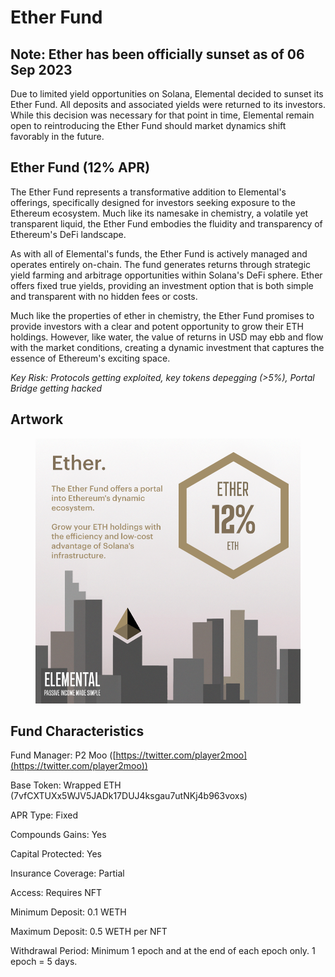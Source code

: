 # Ether Fund

## Note: Ether has been officially sunset as of 06 Sep 2023

Due to limited yield opportunities on Solana, Elemental decided to sunset its Ether Fund. All deposits and associated yields were returned to its investors. While this decision was necessary for that point in time, Elemental remain open to reintroducing the Ether Fund should market dynamics shift favorably in the future.

## Ether Fund (12% APR)

The Ether Fund represents a transformative addition to Elemental's offerings, specifically designed for investors seeking exposure to the Ethereum ecosystem. Much like its namesake in chemistry, a volatile yet transparent liquid, the Ether Fund embodies the fluidity and transparency of Ethereum's DeFi landscape.

As with all of Elemental's funds, the Ether Fund is actively managed and operates entirely on-chain. The fund generates returns through strategic yield farming and arbitrage opportunities within Solana's DeFi sphere. Ether offers fixed true yields, providing an investment option that is both simple and transparent with no hidden fees or costs.

Much like the properties of ether in chemistry, the Ether Fund promises to provide investors with a clear and potent opportunity to grow their ETH holdings. However, like water, the value of returns in USD may ebb and flow with the market conditions, creating a dynamic investment that captures the essence of Ethereum's exciting space.

_Key Risk: Protocols getting exploited, key tokens depegging (>5%), Portal Bridge getting hacked_

## Artwork

<figure><img src="../../.gitbook/assets/23_08_24_ether_revised_apr.png" alt=""><figcaption></figcaption></figure>

## Fund Characteristics

Fund Manager: P2 Moo ([https://twitter.com/player2moo](https://twitter.com/player2moo))

Base Token: Wrapped ETH (7vfCXTUXx5WJV5JADk17DUJ4ksgau7utNKj4b963voxs)

APR Type: Fixed

Compounds Gains: Yes

Capital Protected: Yes

Insurance Coverage: Partial

Access: Requires NFT

Minimum Deposit: 0.1 WETH

Maximum Deposit: 0.5 WETH per NFT

Withdrawal Period: Minimum 1 epoch and at the end of each epoch only. 1 epoch = 5 days.
